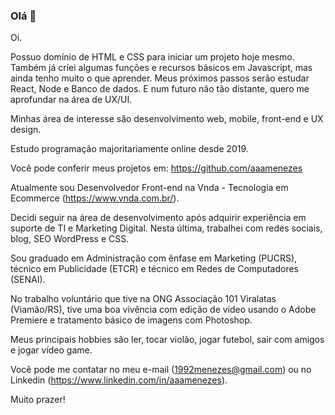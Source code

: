 ### Olá 👋

Oi.

Possuo domínio de HTML e CSS para iniciar um projeto hoje mesmo. Também já criei algumas funções e recursos básicos em Javascript, mas ainda tenho muito o que aprender. Meus próximos passos serão estudar React, Node e Banco de dados. E num futuro não tão distante, quero me aprofundar na área de UX/UI.

Minhas área de interesse são desenvolvimento web, mobile, front-end e UX design.

Estudo programação majoritariamente online desde 2019.

Você pode conferir meus projetos em: https://github.com/aaamenezes

Atualmente sou Desenvolvedor Front-end na Vnda - Tecnologia em Ecommerce (https://www.vnda.com.br/).

Decidi seguir na área de desenvolvimento após adquirir experiência em suporte de TI e Marketing Digital. Nesta última, trabalhei com redes sociais, blog, SEO WordPress e CSS.

Sou graduado em Administração com ênfase em Marketing (PUCRS), técnico em Publicidade (ETCR) e técnico em Redes de Computadores (SENAI).

No trabalho voluntário que tive na ONG Associação 101 Viralatas (Viamão/RS), tive uma boa vivência com edição de vídeo usando o Adobe Premiere e tratamento básico de imagens com Photoshop.

Meus principais hobbies são ler, tocar violão, jogar futebol, sair com amigos e jogar vídeo game.

Você pode me contatar no meu e-mail (1992menezes@gmail.com) ou no Linkedin (https://www.linkedin.com/in/aaamenezes).

Muito prazer!



<!--

EMOJIS https://gist.github.com/tgmarinho/6cf35ac45644a0b68a45069d23c2e4b6
https://www.emojicopy.com/

Mesmo banner do linkedin

https://blog.rocketseat.com.br/o-que-e-readme-e-porque-e-tao-importante/
https://blog.rocketseat.com.br/como-fazer-um-bom-readme/

Rockerseat starter colocar projeto

**aaamenezes/aaamenezes** is a ✨ _special_ ✨ repository because its `README.md` (this file) appears on your GitHub profile.

Here are some ideas to get you started:

- 🔭 I’m currently working on ...
- 🌱 I’m currently learning ...
- 👯 I’m looking to collaborate on ...
- 🤔 I’m looking for help with ...
- 💬 Ask me about ...
- 📫 How to reach me: ...
- 😄 Pronouns: ...
- ⚡ Fun fact: ...
-->
